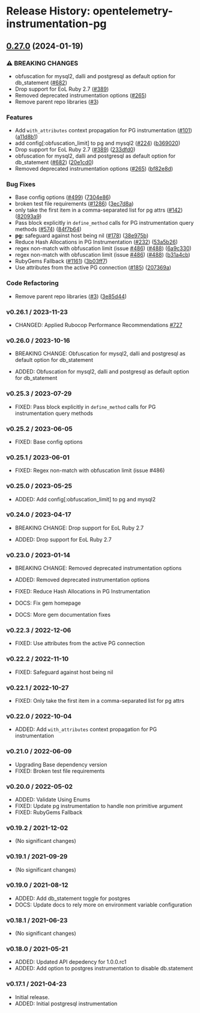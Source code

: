 # Release History: opentelemetry-instrumentation-pg

## [0.27.0](https://github.com/scbjans/opentelemetry-ruby-contrib/compare/opentelemetry-instrumentation-pg-v0.26.1...opentelemetry-instrumentation-pg/v0.27.0) (2024-01-19)


### ⚠ BREAKING CHANGES

* obfuscation for mysql2, dalli and postgresql as default option for db_statement ([#682](https://github.com/scbjans/opentelemetry-ruby-contrib/issues/682))
* Drop support for EoL Ruby 2.7 ([#389](https://github.com/scbjans/opentelemetry-ruby-contrib/issues/389))
* Removed deprecated instrumentation options ([#265](https://github.com/scbjans/opentelemetry-ruby-contrib/issues/265))
* Remove parent repo libraries ([#3](https://github.com/scbjans/opentelemetry-ruby-contrib/issues/3))

### Features

* Add `with_attributes` context propagation for PG instrumentation ([#101](https://github.com/scbjans/opentelemetry-ruby-contrib/issues/101)) ([a11d8b1](https://github.com/scbjans/opentelemetry-ruby-contrib/commit/a11d8b135d9ac4c28521619dc3b4744692ae2e6e))
* add config[:obfuscation_limit] to pg and mysql2 ([#224](https://github.com/scbjans/opentelemetry-ruby-contrib/issues/224)) ([b369020](https://github.com/scbjans/opentelemetry-ruby-contrib/commit/b36902099ea90dc23d06bdc424a3fd6d08d5f9d7))
* Drop support for EoL Ruby 2.7 ([#389](https://github.com/scbjans/opentelemetry-ruby-contrib/issues/389)) ([233dfd0](https://github.com/scbjans/opentelemetry-ruby-contrib/commit/233dfd0dae81346e9687090f9d8dfb85215e0ba7))
* obfuscation for mysql2, dalli and postgresql as default option for db_statement ([#682](https://github.com/scbjans/opentelemetry-ruby-contrib/issues/682)) ([20e1cd0](https://github.com/scbjans/opentelemetry-ruby-contrib/commit/20e1cd04f8167276453b27469912e90984a291ac))
* Removed deprecated instrumentation options ([#265](https://github.com/scbjans/opentelemetry-ruby-contrib/issues/265)) ([bf82e8d](https://github.com/scbjans/opentelemetry-ruby-contrib/commit/bf82e8d5e25766de99b803e23af6c5666c5bfc5b))


### Bug Fixes

* Base config options ([#499](https://github.com/scbjans/opentelemetry-ruby-contrib/issues/499)) ([7304e86](https://github.com/scbjans/opentelemetry-ruby-contrib/commit/7304e86e9a3beba5c20f790b256bbb54469411ca))
* broken test file requirements ([#1286](https://github.com/scbjans/opentelemetry-ruby-contrib/issues/1286)) ([3ec7d8a](https://github.com/scbjans/opentelemetry-ruby-contrib/commit/3ec7d8a456dbd3c9bbad7b397a3da8b8a311d8e3))
* only take the first item in a comma-separated list for pg attrs ([#142](https://github.com/scbjans/opentelemetry-ruby-contrib/issues/142)) ([82093a9](https://github.com/scbjans/opentelemetry-ruby-contrib/commit/82093a9edf478688d70432c036554dd2f979d7c6))
* Pass block explicitly in `define_method` calls for PG instrumentation query methods ([#574](https://github.com/scbjans/opentelemetry-ruby-contrib/issues/574)) ([84f7b64](https://github.com/scbjans/opentelemetry-ruby-contrib/commit/84f7b641a38f059bc00ffc6678d0bdc283cffbbb))
* **pg:** safeguard against host being nil ([#178](https://github.com/scbjans/opentelemetry-ruby-contrib/issues/178)) ([38e975b](https://github.com/scbjans/opentelemetry-ruby-contrib/commit/38e975bed8c3e2e0742007d1690bb81135341311))
* Reduce Hash Allocations in PG Instrumentation ([#232](https://github.com/scbjans/opentelemetry-ruby-contrib/issues/232)) ([53a5b26](https://github.com/scbjans/opentelemetry-ruby-contrib/commit/53a5b26b471e692d7e85625c0f964510e4deef50))
* regex non-match with obfuscation limit (issue [#486](https://github.com/scbjans/opentelemetry-ruby-contrib/issues/486)) ([#488](https://github.com/scbjans/opentelemetry-ruby-contrib/issues/488)) ([6a9c330](https://github.com/scbjans/opentelemetry-ruby-contrib/commit/6a9c33088c6c9f39b2bc30247a3ed825553c07d4))
* regex non-match with obfuscation limit (issue [#486](https://github.com/scbjans/opentelemetry-ruby-contrib/issues/486)) ([#488](https://github.com/scbjans/opentelemetry-ruby-contrib/issues/488)) ([b31a4cb](https://github.com/scbjans/opentelemetry-ruby-contrib/commit/b31a4cbb20ba7ee4a3422ce65f948a7fa3f43f85))
* RubyGems Fallback ([#1161](https://github.com/scbjans/opentelemetry-ruby-contrib/issues/1161)) ([3b03ff7](https://github.com/scbjans/opentelemetry-ruby-contrib/commit/3b03ff7ea66b69c85ba205a369b85c2c33b712fe))
* Use attributes from the active PG connection ([#185](https://github.com/scbjans/opentelemetry-ruby-contrib/issues/185)) ([207369a](https://github.com/scbjans/opentelemetry-ruby-contrib/commit/207369a5970548d32a4d3c19c9a85452509a1ddc))


### Code Refactoring

* Remove parent repo libraries ([#3](https://github.com/scbjans/opentelemetry-ruby-contrib/issues/3)) ([3e85d44](https://github.com/scbjans/opentelemetry-ruby-contrib/commit/3e85d4436d338f326816c639cd2087751c63feb1))

### v0.26.1 / 2023-11-23

* CHANGED: Applied Rubocop Performance Recommendations [#727](https://github.com/open-telemetry/opentelemetry-ruby-contrib/pull/727)

### v0.26.0 / 2023-10-16

* BREAKING CHANGE: Obfuscation for mysql2, dalli and postgresql as default option for db_statement

* ADDED: Obfuscation for mysql2, dalli and postgresql as default option for db_statement

### v0.25.3 / 2023-07-29

* FIXED: Pass block explicitly in `define_method` calls for PG instrumentation query methods

### v0.25.2 / 2023-06-05

* FIXED: Base config options 

### v0.25.1 / 2023-06-01

* FIXED: Regex non-match with obfuscation limit (issue #486) 

### v0.25.0 / 2023-05-25

* ADDED: Add config[:obfuscation_limit] to pg and mysql2 

### v0.24.0 / 2023-04-17

* BREAKING CHANGE: Drop support for EoL Ruby 2.7 

* ADDED: Drop support for EoL Ruby 2.7 

### v0.23.0 / 2023-01-14

* BREAKING CHANGE: Removed deprecated instrumentation options 

* ADDED: Removed deprecated instrumentation options 
* FIXED: Reduce Hash Allocations in PG Instrumentation 
* DOCS: Fix gem homepage 
* DOCS: More gem documentation fixes 

### v0.22.3 / 2022-12-06

* FIXED: Use attributes from the active PG connection

### v0.22.2 / 2022-11-10

* FIXED: Safeguard against host being nil

### v0.22.1 / 2022-10-27

* FIXED: Only take the first item in a comma-separated list for pg attrs

### v0.22.0 / 2022-10-04

* ADDED: Add `with_attributes` context propagation for PG instrumentation 

### v0.21.0 / 2022-06-09

* Upgrading Base dependency version
* FIXED: Broken test file requirements 

### v0.20.0 / 2022-05-02

* ADDED: Validate Using Enums 
* FIXED: Update pg instrumentation to handle non primitive argument 
* FIXED: RubyGems Fallback 

### v0.19.2 / 2021-12-02

* (No significant changes)

### v0.19.1 / 2021-09-29

* (No significant changes)

### v0.19.0 / 2021-08-12

* ADDED: Add db_statement toggle for postgres 
* DOCS: Update docs to rely more on environment variable configuration 

### v0.18.1 / 2021-06-23

* (No significant changes)

### v0.18.0 / 2021-05-21

* ADDED: Updated API depedency for 1.0.0.rc1
* ADDED: Add option to postgres instrumentation to disable db.statement

### v0.17.1 / 2021-04-23

* Initial release.
* ADDED: Initial postgresql instrumentation
